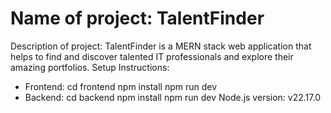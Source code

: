 # Name of project: TalentFinder
Description of project: TalentFinder is a MERN stack web application that helps to find and discover talented IT professionals and explore their amazing portfolios.
Setup Instructions:
- Frontend: cd frontend
            npm install
            npm run dev
- Backend: cd backend
           npm install 
           npm run dev
Node.js version: v22.17.0
